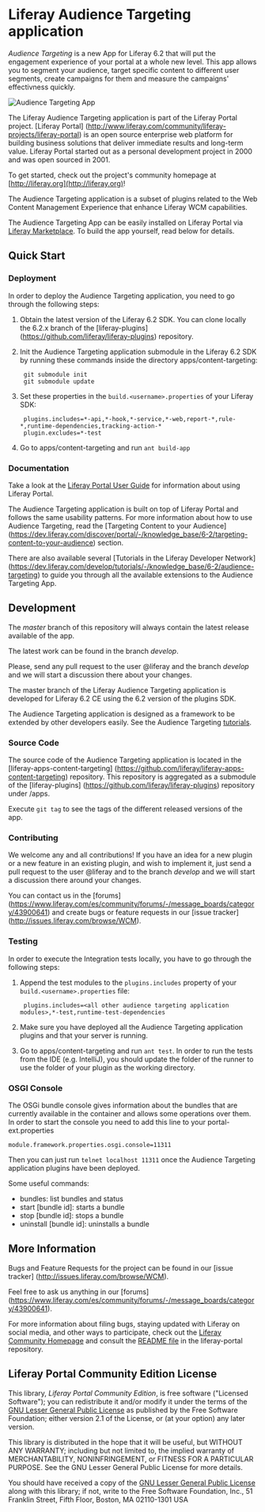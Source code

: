 # Liferay Audience Targeting application

*Audience Targeting* is a new App for Liferay 6.2 that will put the engagement
 experience of your portal at a whole new level. This app allows you to segment
 your audience, target specific content to different user segments, create 
 campaigns for them and measure the campaigns' effectivness quickly.

![Audience Targeting App](https://raw.githubusercontent.com/liferay/liferay-apps-content-targeting/master/audience_targeting_icon.png) 

The Liferay Audience Targeting application is part of the Liferay Portal
project.
[Liferay Portal]
(http://www.liferay.com/community/liferay-projects/liferay-portal) is an
open source enterprise web platform for building business solutions that deliver
immediate results and long-term value. Liferay Portal started out as a personal
development project in 2000 and was open sourced in 2001.

To get started, check out the project's community homepage at
[http://liferay.org](http://liferay.org)!

The Audience Targeting application is a subset of plugins related to the Web
Content Management Experience that enhance Liferay WCM capabilities.

The Audience Targeting App can be easily installed on Liferay Portal via
[Liferay Marketplace](http://liferay.com/marketplace).
To build the app yourself, read below for details.

## Quick Start

### Deployment

In order to deploy the Audience Targeting application, you need to go through
the following steps:

1. Obtain the latest version of the Liferay 6.2 SDK. You can clone locally the
6.2.x branch of the [liferay-plugins]
(https://github.com/liferay/liferay-plugins) repository.
2. Init the Audience Targeting application submodule in the Liferay 6.2 SDK by
running these commands inside the directory apps/content-targeting:

		git submodule init
		git submodule update

3. Set these properties in the `build.<username>.properties` of your Liferay SDK:

		plugins.includes=*-api,*-hook,*-service,*-web,report-*,rule-*,runtime-dependencies,tracking-action-*
		plugin.excludes=*-test

4. Go to apps/content-targeting and run `ant build-app`

### Documentation

Take a look at the [Liferay Portal User Guide](https://dev.liferay.com/discover/portal)
for information about using Liferay Portal.

The Audience Targeting application is built on top of Liferay Portal and follows
the same usability patterns. For more information about how to use Audience
Targeting, read the [Targeting Content to your Audience]
(https://dev.liferay.com/discover/portal/-/knowledge_base/6-2/targeting-content-to-your-audience)
section.

There are also available several [Tutorials in the Liferay Developer Network]
(https://dev.liferay.com/develop/tutorials/-/knowledge_base/6-2/audience-targeting)
to guide you through all the available extensions to the Audience Targeting App.


## Development

The *master* branch of this repository will always contain the latest release
available of the app.

The latest work can be found in the branch *develop*.

Please, send any pull request to the user @liferay and the branch *develop* and
we will start a discussion there about your changes.

The master branch of the Liferay Audience Targeting application is developed for
Liferay 6.2 CE using the 6.2 version of the plugins SDK.

The Audience Targeting application is designed as a framework to be extended by
other developers easily. See the Audience Targeting [tutorials](https://dev.liferay.com/develop/tutorials/-/knowledge_base/6-2/audience-targeting).

### Source Code

The source code of the Audience Targeting application is located in the
[liferay-apps-content-targeting]
(https://github.com/liferay/liferay-apps-content-targeting) repository. This
repository is aggregated as a submodule of the [liferay-plugins]
(https://github.com/liferay/liferay-plugins) repository under /apps.

Execute `git tag` to see the tags of the different released versions of the app.

### Contributing

We welcome any and all contributions! If you have an idea for a new plugin
or a new feature in an existing plugin, and wish to implement it, just send a
pull request to the user @liferay and to the branch *develop* and
we will start a discussion there around your changes.

You can contact us in the [forums]
(https://www.liferay.com/es/community/forums/-/message_boards/category/43900641)
 and create bugs or feature requests in our [issue tracker]
 (http://issues.liferay.com/browse/WCM).


### Testing

In order to execute the Integration tests locally, you have to go through the
following steps:

1. Append the test modules to the `plugins.includes` property of your
`build.<username>.properties` file:

		plugins.includes=<all other audience targeting application modules>,*-test,runtime-test-dependencies

2. Make sure you have deployed all the Audience Targeting application plugins
and that your server is running.
3. Go to apps/content-targeting and run `ant test`. In order to run the tests
from the IDE (e.g. IntelliJ), you should update the
folder of the runner to use the folder of your plugin as the working directory.


### OSGI Console

The OSGi bundle console gives information about the bundles that are currently
 available in the container and allows some operations over them. In order to
 start the console you need to add this line to your portal-ext.properties

```
module.framework.properties.osgi.console=11311
```

 Then you can just run `telnet localhost 11311` once the Audience Targeting
 application plugins have been deployed.

Some useful commands:

* bundles: list bundles and status
* start [bundle id]: starts a bundle
* stop [bundle id]: stops a bundle
* uninstall [bundle id]: uninstalls a bundle

## More Information

Bugs and Feature Requests for the project can be found in our [issue tracker]
(http://issues.liferay.com/browse/WCM).

Feel free to ask us anything in our [forums]
(https://www.liferay.com/es/community/forums/-/message_boards/category/43900641).

For more information about filing bugs, staying updated with Liferay on social
media, and other ways to participate, check out the [Liferay Community
Homepage](http://liferay.org) and consult the [README
file](https://github.com/liferay/liferay-portal/blob/master/README.markdown) in
the liferay-portal repository.

## Liferay Portal Community Edition License

This library, *Liferay Portal Community Edition*, is free software ("Licensed
Software"); you can redistribute it and/or modify it under the terms of the [GNU
Lesser General Public License](http://www.gnu.org/licenses/lgpl-2.1.html) as
published by the Free Software Foundation; either version 2.1 of the License, or
(at your option) any later version.

This library is distributed in the hope that it will be useful, but WITHOUT ANY
WARRANTY; including but not limited to, the implied warranty of MERCHANTABILITY,
NONINFRINGEMENT, or FITNESS FOR A PARTICULAR PURPOSE. See the GNU Lesser General
Public License for more details.

You should have received a copy of the [GNU Lesser General Public
License](http://www.gnu.org/licenses/lgpl-2.1.html) along with this library; if
not, write to the Free Software Foundation, Inc., 51 Franklin Street, Fifth
Floor, Boston, MA 02110-1301 USA
